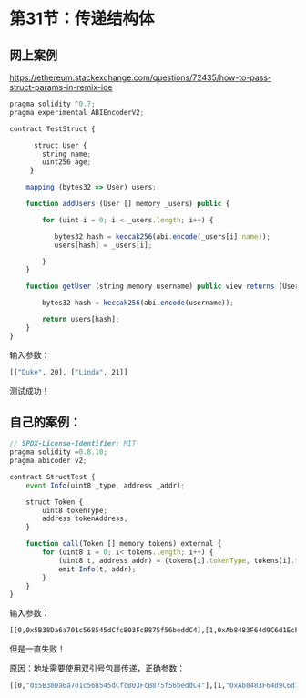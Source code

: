 # 第31节：传递结构体

## 网上案例

https://ethereum.stackexchange.com/questions/72435/how-to-pass-struct-params-in-remix-ide

```js
pragma solidity ^0.7;
pragma experimental ABIEncoderV2;

contract TestStruct {

      struct User {
        string name;
        uint256 age;
     }

    mapping (bytes32 => User) users;

    function addUsers (User [] memory _users) public {

        for (uint i = 0; i < _users.length; i++) {

           bytes32 hash = keccak256(abi.encode(_users[i].name));
           users[hash] = _users[i];

        }
    }

    function getUser (string memory username) public view returns (User memory) {

        bytes32 hash = keccak256(abi.encode(username));

        return users[hash];
    }
}
```

输入参数：

```sh
[["Duke", 20], ["Linda", 21]]
```

测试成功！



## 自己的案例：

```js
// SPDX-License-Identifier: MIT
pragma solidity =0.8.10;
pragma abicoder v2;

contract StructTest {
    event Info(uint8 _type, address _addr);

    struct Token {
        uint8 tokenType;
        address tokenAddress;
    }

    function call(Token [] memory tokens) external {
        for (uint8 i = 0; i< tokens.length; i++) {
            (uint8 t, address addr) = (tokens[i].tokenType, tokens[i].tokenAddress);
            emit Info(t, addr);
        }
    }
}
```

输入参数：

```sh
[[0,0x5B38Da6a701c568545dCfcB03FcB875f56beddC4],[1,0xAb8483F64d9C6d1EcF9b849Ae677dD3315835cb2]]
```

但是一直失败！

原因：地址需要使用双引号包裹传递，正确参数：

```sh
[[0,"0x5B38Da6a701c568545dCfcB03FcB875f56beddC4"],[1,"0xAb8483F64d9C6d1EcF9b849Ae677dD3315835cb2"]]
```

